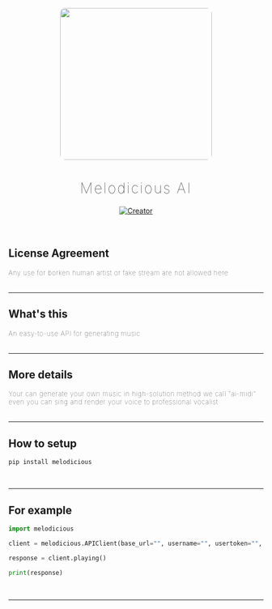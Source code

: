 
<br>
<div align="center" class= "main"> 
  <img src="materails/img/logo.png" width="300" height="300" style="border-radius: 10px"/>
  <h1 style="letter-spacing: 2.5px;font-weight: lighter">Melodicious AI</h1>
<a href="https://github.com/DarkMakerofc"><img title="Creator" src="https://img.shields.io/badge/Creator-Cropsun-purple.svg?style=for-the-badge&logo=github"></a>
<br><br><br>
</div>

## License Agreement

<div style="font-weight: lighter;font-size: 13px;letter-spacing: 0.6px">
Any use for borken human artist or fake stream are not allowed here
</div>
<br><hr>

## What's this

<div style="font-weight: lighter;font-size: 13px;letter-spacing: 0.6px">
An easy-to-use API for generating music
</div>
<br><hr>

## More details

<div style="font-weight: lighter;font-size: 13px;letter-spacing: 0.6px">
Your can generate your own music in high-solution method we call "ai-midi"
even you can sing and render your voice to professional vocalist
</div>
<br><hr>

## How to setup

```ssh
pip install melodicious
```

<br><hr>

## For example

```python
import melodicious

client = melodicious.APIClient(base_url="", username="", usertoken="", callEndpoint="", data="")

response = client.playing()

print(response)
```

<br><hr>

